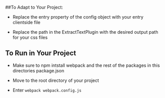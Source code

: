 ##To Adapt to Your Project:

- Replace the entry property of the config object with your entry clientside file

- Replace the path in the ExtractTextPlugin with the desired output path for your css files

## To Run in Your Project
- Make sure to npm intstall webpack and the rest of the packages in this directories package.json

- Move to the root directory of your project

- Enter ```webpack webpack.config.js```
